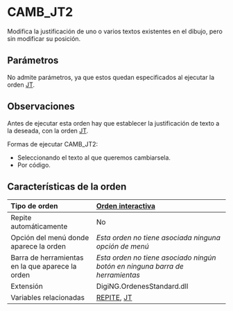 # CAMB\_JT2

Modifica la justificación de uno o varios textos existentes en el dibujo, pero sin modificar su posición.

## Parámetros

No admite parámetros, ya que estos quedan especificados al ejecutar la orden [JT](REPITE.html).

## Observaciones

Antes de ejecutar esta orden hay que establecer la justificación de texto a la deseada, con la orden [JT](JT.html).

Formas de ejecutar CAMB\_JT2:

* Seleccionando el texto al que queremos cambiarsela.
* Por código.

## Características de la orden

| Tipo de orden | [Orden interactiva]() |
| :--- | :--- |
| Repite automáticamente | No |
| Opción del menú donde aparece la orden | _Esta orden no tiene asociada ninguna opción de menú_ |
| Barra de herramientas en la que aparece la orden | _Esta orden no tiene asociado ningún botón en ninguna barra de herramientas_ |
| Extensión | DigiNG.OrdenesStandard.dll |
| Variables relacionadas | [REPITE](REPITE.html), [JT](JT.html) |

